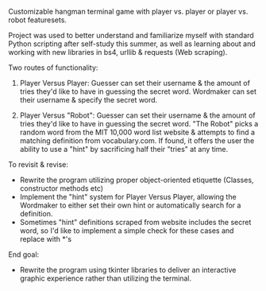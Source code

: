Customizable hangman terminal game with player vs. player or player vs. robot featuresets.

Project was used to better understand and familiarize myself with standard Python scripting after self-study this summer, 
as well as learning about and working with new libraries in bs4, urllib & requests (Web scraping).

Two routes of functionality:

1. Player Versus Player:
  Guesser can set their username & the amount of tries they'd like to have in guessing the secret word.
  Wordmaker can set their username & specify the secret word.
 
2. Player Versus "Robot":
  Guesser can set their username & the amount of tries they'd like to have in guessing the secret word.
  "The Robot" picks a random word from the MIT 10,000 word list website & attempts to find a matching definition from vocabulary.com.
    If found, it offers the user the ability to use a "hint" by sacrificing half their "tries" at any time.
    
To revisit & revise:
  - Rewrite the program utilizing proper object-oriented etiquette (Classes, constructor methods etc)
  - Implement the "hint" system for Player Versus Player, allowing the Wordmaker to either set their own hint or automatically search for a definition.
  - Sometimes "hint" definitions scraped from website includes the secret word, so I'd like to implement a simple check for these cases and replace with *'s
  
End goal:
  - Rewrite the program using tkinter libraries to deliver an interactive graphic experience rather than utilizing the terminal.
